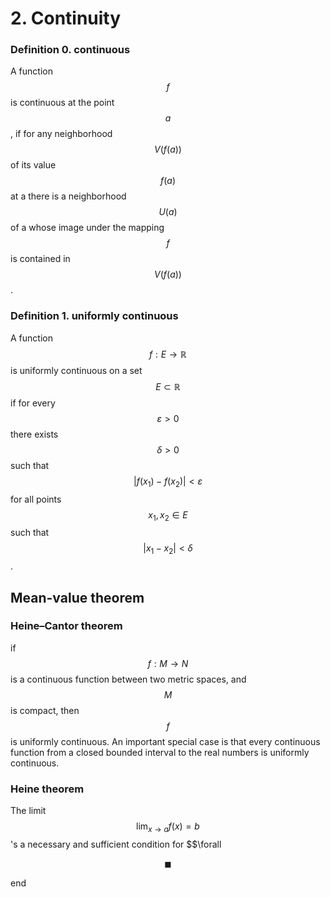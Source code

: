 # 2. Continuity

### Definition 0. continuous

A function $$f$$ is continuous at the point $$a$$, if for any neighborhood $$V (f (a))$$ of its value $$f (a)$$ at a there is a neighborhood $$U(a)$$ of a whose image under the mapping$$ f$$ is contained in $$V (f (a))$$.

### Definition 1. uniformly continuous



A function $$f : E \to \mathbb R$$ is uniformly continuous on a set $$E \subset \mathbb R$$ if for every $$\varepsilon > 0$$ there exists $$\delta > 0$$ such that $$|f (x_1)−f (x_2)| < \varepsilon $$for all points $$x_1,x_2\in E$$ such that$$ |x_1 − x_2| < \delta$$.

## Mean-value theorem

### Heine–Cantor theorem



if $$f : M \to N$$ is a continuous function between two metric spaces, and $$M$$ is compact, then $$f $$ is uniformly continuous. An important special case is that every continuous function from a closed bounded interval to the real numbers is uniformly continuous.



### Heine theorem



The limit $$\lim _{x \rightarrow a} f(x)=b$$'s a necessary and sufficient condition for $$\forall 













$$\blacksquare$$

end

